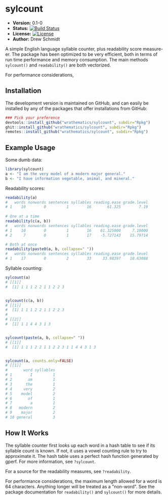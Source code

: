 # sylcount

* **Version:** 0.1-0
* **Status:** [![Build Status](https://travis-ci.org/wrathematics/sylcount.png)](https://travis-ci.org/wrathematics/sylcount)
* **License:** [![License](http://img.shields.io/badge/license-BSD%202--Clause-orange.svg?style=flat)](http://opensource.org/licenses/BSD-2-Clause)
* **Author:** Drew Schmidt



A simple English language syllable counter, plus readability score measure-er.  The package has been optimized to be very efficient, both in terms of run time performance and memory consumption.  The main methods `sylcount()` and `readability()` are both vectorized.

For performance considerations, 



## Installation

<!-- You can install the stable version from CRAN using the usual `install.packages()`:

```r
install.packages("sylcount")
``` -->

The development version is maintained on GitHub, and can easily be installed by any of the packages that offer installations from GitHub:

```r
### Pick your preference
devtools::install_github("wrathematics/sylcount", subdir="Rpkg")
ghit::install_github("wrathematics/sylcount", subdir="Rpkg")
remotes::install_github("wrathematics/sylcount", subdir="Rpkg")
```



## Example Usage

Some dumb data:

```r
library(sylcount)
a <- "I am the very model of a modern major general."
b <- "I have information vegetable, animal, and mineral."
```

Readability scores:

```r
readability(a)
#   words nonwords sentences syllables reading.ease grade.level
# 1    10        0         1        16       61.325        7.19
 
# One at a time
readability(c(a, b))
#   words nonwords sentences syllables reading.ease grade.level
# 1    10        0         1        16    61.325000     7.19000
# 2     7        0         1        17    -5.727143    15.79714

# Both at once
readability(paste0(a, b, collapse=" "))
#   words nonwords sentences syllables reading.ease grade.level
# 1    17        0         2        33     33.98397    10.63088
```

Syllable counting:

```r
sylcount(a)
# [[1]]
#  [1] 1 1 1 2 2 1 1 2 2 3


sylcount(c(a, b))
# [[1]]
#  [1] 1 1 1 2 2 1 1 2 2 3
# 
# [[2]]
#  [1] 1 1 4 4 3 1 3


sylcount(paste(a, b, collapse=" "))
# [[1]]
#  [1] 1 1 1 2 2 1 1 2 2 3 1 1 4 4 3 1 3


sylcount(a, counts.only=FALSE)
# [[1]]
#       word syllables
# 1        I         1
# 2       am         1
# 3      the         1
# 4     very         2
# 5    model         2
# 6       of         1
# 7        a         1
# 8   modern         2
# 9    major         2
# 10 general         3
```



## How It Works

The syllable counter first looks up each word in a hash table to see if its syllable count is known.  If not, it uses a vowel counting rule to try to approximate it.  The hash table uses a perfect hash function generated by gperf.  For more information, see `?sylcount`.

For a source for the readability measures, see `?readability`.

For performance considerations, the maximum length allowed for a word is 64 characters.  Anything longer will be treated as a "non-word".  See the package documentation for `readability()` and `sylcount()` for more details.
